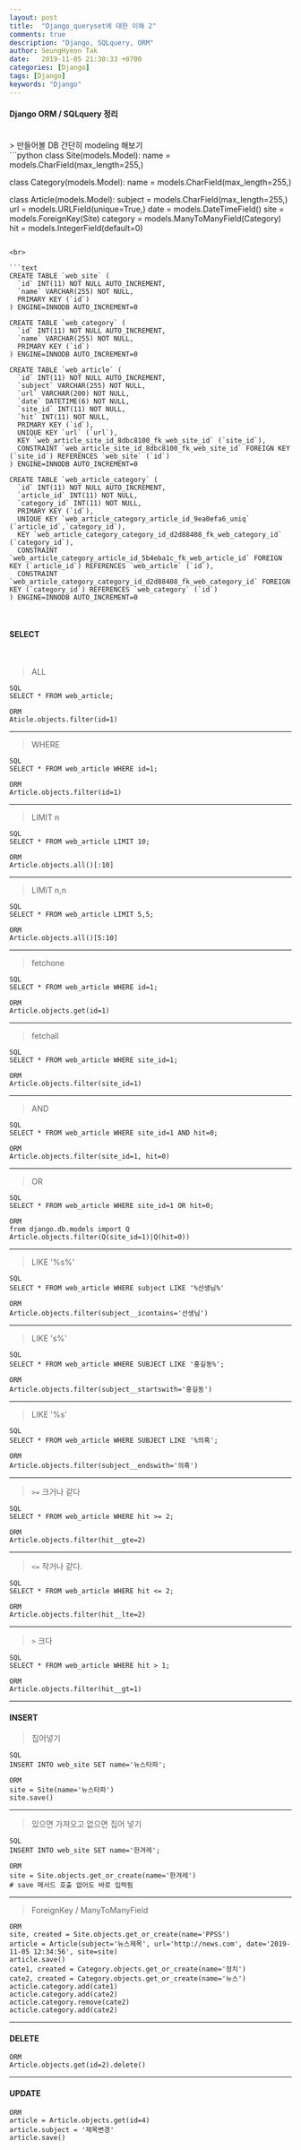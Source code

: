 ```yaml
---
layout: post
title:  "Django_queryset에 대한 이해 2"
comments: true
description: "Django, SQLquery, ORM"
author: SeungHyeon Tak
date:   2019-11-05 21:30:33 +0700
categories: [Django]
tags: [Django]
keywords: "Django"
---
```

#### Django ORM / SQLquery 정리

<br>
> 만들어볼 DB 간단히 modeling 해보기

<br>
```python
class Site(models.Model):
    name = models.CharField(max_length=255,)

class Category(models.Model):
    name = models.CharField(max_length=255,)

class Article(models.Model):
    subject = models.CharField(max_length=255,)
    url = models.URLField(unique=True,)
    date = models.DateTimeField()
    site = models.ForeignKey(Site)
    category = models.ManyToManyField(Category)
    hit = models.IntegerField(default=0)
```

<br>

```text
CREATE TABLE `web_site` (
  `id` INT(11) NOT NULL AUTO_INCREMENT,
  `name` VARCHAR(255) NOT NULL,
  PRIMARY KEY (`id`)
) ENGINE=INNODB AUTO_INCREMENT=0

CREATE TABLE `web_category` (
  `id` INT(11) NOT NULL AUTO_INCREMENT,
  `name` VARCHAR(255) NOT NULL,
  PRIMARY KEY (`id`)
) ENGINE=INNODB AUTO_INCREMENT=0

CREATE TABLE `web_article` (
  `id` INT(11) NOT NULL AUTO_INCREMENT,
  `subject` VARCHAR(255) NOT NULL,
  `url` VARCHAR(200) NOT NULL,
  `date` DATETIME(6) NOT NULL,
  `site_id` INT(11) NOT NULL,
  `hit` INT(11) NOT NULL,
  PRIMARY KEY (`id`),
  UNIQUE KEY `url` (`url`),
  KEY `web_article_site_id_8dbc8100_fk_web_site_id` (`site_id`),
  CONSTRAINT `web_article_site_id_8dbc8100_fk_web_site_id` FOREIGN KEY (`site_id`) REFERENCES `web_site` (`id`)
) ENGINE=INNODB AUTO_INCREMENT=0

CREATE TABLE `web_article_category` (
  `id` INT(11) NOT NULL AUTO_INCREMENT,
  `article_id` INT(11) NOT NULL,
  `category_id` INT(11) NOT NULL,
  PRIMARY KEY (`id`),
  UNIQUE KEY `web_article_category_article_id_9ea0efa6_uniq` (`article_id`,`category_id`),
  KEY `web_article_category_category_id_d2d88408_fk_web_category_id` (`category_id`),
  CONSTRAINT `web_article_category_article_id_5b4eba1c_fk_web_article_id` FOREIGN KEY (`article_id`) REFERENCES `web_article` (`id`),
  CONSTRAINT `web_article_category_category_id_d2d88408_fk_web_category_id` FOREIGN KEY (`category_id`) REFERENCES `web_category` (`id`)
) ENGINE=INNODB AUTO_INCREMENT=0
```

<br>

#### SELECT
<br>

> ALL <br>

```
SQL
SELECT * FROM web_article;

ORM
Aticle.objects.filter(id=1)
```

*****

> WHERE <br>

```
SQL
SELECT * FROM web_article WHERE id=1;

ORM
Article.objects.filter(id=1)
```

*****

> LIMIT n <br>

```
SQL
SELECT * FROM web_article LIMIT 10;

ORM
Article.objects.all()[:10]
```

*****

> LIMIT n,n <br>

```
SQL
SELECT * FROM web_article LIMIT 5,5;

ORM
Article.objects.all()[5:10]
```

*****

> fetchone <br>

```
SQL
SELECT * FROM web_article WHERE id=1;

ORM
Article.objects.get(id=1)
```

*****

> fetchall <br>

```
SQL
SELECT * FROM web_article WHERE site_id=1;

ORM
Article.objects.filter(site_id=1)
```

*****

> AND <br>

```
SQL
SELECT * FROM web_article WHERE site_id=1 AND hit=0;

ORM
Article.objects.filter(site_id=1, hit=0)
```

*****

> OR <br>

```
SQL
SELECT * FROM web_article WHERE site_id=1 OR hit=0;

ORM
from django.db.models import Q
Article.objects.filter(Q(site_id=1)|Q(hit=0))
```

*****

> LIKE '%s%' <br>

```
SQL
SELECT * FROM web_article WHERE subject LIKE '%선생님%'

ORM
Article.objects.filter(subject__icontains='선생님')
```

*****

> LIKE 's%' <br>

```
SQL
SELECT * FROM web_article WHERE SUBJECT LIKE '홍길동%';

ORM
Article.objects.filter(subject__startswith='홍길동')
```

*****

> LIKE '%s' <br>

```
SQL
SELECT * FROM web_article WHERE SUBJECT LIKE '%의혹';

ORM
Article.objects.filter(subject__endswith='의혹')
```

*****

> `>=` 크거나 같다 <br>

```
SQL
SELECT * FROM web_article WHERE hit >= 2;

ORM
Article.objects.filter(hit__gte=2)
```

*****

> `<=` 작거나 같다. <br>

```
SQL
SELECT * FROM web_article WHERE hit <= 2;

ORM
Article.objects.filter(hit__lte=2)
```

*****

> `>` 크다 <br>

```
SQL
SELECT * FROM web_article WHERE hit > 1;

ORM
Article.objects.filter(hit__gt=1)
```

*****

#### INSERT

> 집어넣기 <br>

```
SQL
INSERT INTO web_site SET name='뉴스타파';

ORM
site = Site(name='뉴스타파')
site.save()
```

****

> 있으면 가져오고 없으면 집어 넣기 <br>

```
SQL
INSERT INTO web_site SET name='한겨레';

ORM
site = Site.objects.get_or_create(name='한겨레')
# save 메서드 호출 없어도 바로 입력됨
```

*****

> ForeignKey / ManyToManyField <br>

```
ORM
site, created = Site.objects.get_or_create(name='PPSS')
article = Article(subject='뉴스제목', url='http://news.com', date='2019-11-05 12:34:56', site=site)
article.save()
cate1, created = Category.objects.get_or_create(name='정치')
cate2, created = Category.objects.get_or_create(name='뉴스')
acticle.category.add(cate1)
acticle.category.add(cate2)
acticle.category.remove(cate2)
acticle.category.add(cate2)
```

*****

#### DELETE

```
ORM
Article.objects.get(id=2).delete()
```

*****

#### UPDATE

```
ORM
article = Article.objects.get(id=4)
article.subject = '제목변경'
article.save() 
```
<br>
